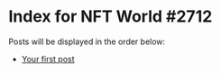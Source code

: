 # Index for NFT World #2712
Posts will be displayed in the order below:

- [Your first post](./001-first.md)

